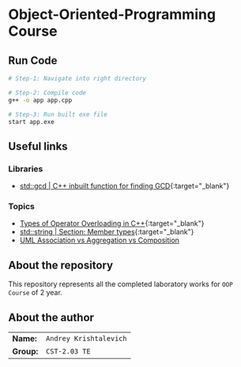 # Object-Oriented-Programming Course

## Run Code

```bash
# Step-1: Navigate into right directory

# Step-2: Compile code
g++ -o app app.cpp

# Step-3: Run built exe file
start app.exe
```

## Useful links

### Libraries

- [std::gcd | C++ inbuilt function for finding GCD](https://www.geeksforgeeks.org/stdgcd-c-inbuilt-function-finding-gcd/){:target="\_blank"}

### Topics

- [Types of Operator Overloading in C++](https://www.geeksforgeeks.org/types-of-operator-overloading-in-c/){:target="\_blank"}
- [std::string | Section: Member types](https://cplusplus.com/reference/string/string/){:target="\_blank"}
- [UML Association vs Aggregation vs Composition](https://www.visual-paradigm.com/guide/uml-unified-modeling-language/uml-aggregation-vs-composition/)

## About the repository

This repository represents all the completed laboratory works for `OOP Course` of 2 year.

## About the author

|            |                        |
| ---------- | ---------------------- |
| **Name:**  | `Andrey Krishtalevich` |
| **Group:** | `CST-2.03 TE`          |
